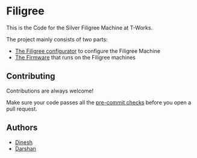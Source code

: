 # Filigree

This is the Code for the Silver Filigree Machine at T-Works.

The project mainly consists of two parts:

- [The Filigree configurator](configurator) to configure the Filigree Machine
- [The Firmware](firmware) that runs on the Filigree machines

## Contributing

Contributions are always welcome!

Make sure your code passes all the [pre-commit checks](https://pre-commit.com) before you open a pull request.

## Authors

- [Dinesh](https://www.github.com/saidinesh5)
- [Darshan](https://www.github.com/TechsDarshan)
